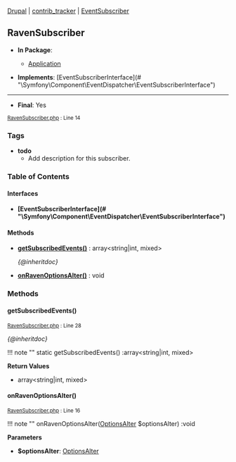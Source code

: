
[Drupal](../namespaces/drupal.md) | [contrib_tracker](../namespaces/drupal-contrib-tracker.md) | [EventSubscriber](../namespaces/drupal-contrib-tracker-eventsubscriber.md)

## RavenSubscriber


- **In Package**:
    - [Application](../packages/Application.md)
  
- **Implements**:
    [EventSubscriberInterface](# &quot;\Symfony\Component\EventDispatcher\EventSubscriberInterface&quot;)  

---


- **Final**: Yes



<small>[RavenSubscriber.php](../files/web-modules-custom-contrib-tracker-src-eventsubscriber-ravensubscriber.md) : Line 14</small>





### Tags

- **todo**
  - Add description for this subscriber.





### Table of Contents



#### Interfaces
- **[EventSubscriberInterface](# &quot;\Symfony\Component\EventDispatcher\EventSubscriberInterface&quot;)**







#### Methods
- **[getSubscribedEvents()](../classes/Drupal-contrib-tracker-EventSubscriber-RavenSubscriber.md#getsubscribedevents)**
           : array&lt;string|int, mixed&gt;

  *{@inheritdoc}*

- **[onRavenOptionsAlter()](../classes/Drupal-contrib-tracker-EventSubscriber-RavenSubscriber.md#onravenoptionsalter)**
           : void









### Methods

#### getSubscribedEvents()

<small>[RavenSubscriber.php](../files/web-modules-custom-contrib-tracker-src-eventsubscriber-ravensubscriber.md) : Line 28</small>

*{@inheritdoc}*

!!! note ""
    static getSubscribedEvents() :array&lt;string|int, mixed&gt;









**Return Values**

- array&lt;string|int, mixed&gt;



#### onRavenOptionsAlter()

<small>[RavenSubscriber.php](../files/web-modules-custom-contrib-tracker-src-eventsubscriber-ravensubscriber.md) : Line 16</small>


!!! note ""
    onRavenOptionsAlter([OptionsAlter](# "\Drupal\raven\Event\OptionsAlter") $optionsAlter) :void




**Parameters**

- **$optionsAlter**: [OptionsAlter](# "\Drupal\raven\Event\OptionsAlter")










